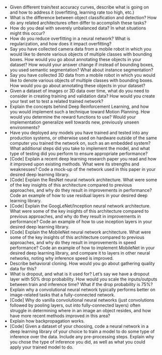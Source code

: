 
- Given different train/test accuracy curves, describe what is going on and how to address it (overfitting, learning rate too high, etc.)
- What is the difference between object classification and detection? How do any related architectures often differ to accomplish these tasks?
- How do you deal with severely unbalanced data? In what situations might this occur?
- How do you reduce overfitting in a neural network? What is regularization, and how does it impact overfitting?
- Say you have collected camera data from a mobile robot in which you would like to denote various objects of multiple classes with bounding boxes. How would you go about annotating these objects in your dataset? How would your answer change if instead of bounding boxes, you used semantic segmentation? What about instance segmentation?
- Say you have collected 3D data from a mobile robot in which you would like to denote various objects of multiple classes with bounding boxes. How would you go about annotating these objects in your dataset?
- Given a dataset of images or 3D data over time, what do you need to consider in creating training and validation data? How would you create your test set to test a related trained network?
- Explain the concepts behind Deep Reinforcement Learning, and how you would implement such a technique toward Motion Planning. How would you determine the reward functions to use? Would your implementation generalize well towards new, previously unseen environments?
- Have you deployed any models you have trained and tested into any production systems, or otherwise used on hardware outside of the same computer you trained the network on, such as an embedded system? What additional steps did you take to implement the model, and what type of testing did you perform to ensure appropriate performance?
- [Code] Explain a recent deep learning research paper you read and how it improved upon existing methods. What were its strengths and weaknesses? Code a mock-up of the network used in this paper in your desired deep learning library.
- [Code] Explain the ResNet neural network architecture. What were some of the key insights of this architecture compared to previous approaches, and why do they result in improvements in performance? Code an example of how to use residual layers in your desired deep learning library.
- [Code] Explain the GoogLeNet/Inception neural network architecture. What were some of the key insights of this architecture compared to previous approaches, and why do they result in improvements in performance? Code an example of how to use inception layers in your desired deep learning library.
- [Code] Explain the MobileNet neural network architecture. What were some of the key insights of this architecture compared to previous approaches, and why do they result in improvements in speed performance? Code an example of how to implement MobileNet in your desired deep learning library, and compare it to layers in other neural networks, noting why inference speed is improved.
- Describe behavioral cloning. How would you go about gathering quality data for this?
- What is dropout, and what is it used for? Let’s say we have a dropout layer with 50% drop probability. How would you scale the inputs/outputs between train and inference time? What if the drop probability is 75%?
- Explain why a convolutional neural network typically performs better on image-related tasks that a fully-connected network.
- [Code] Why do vanilla convolutional neural networks (just convolutions followed by pooling layers, out into fully-connected layers) often struggle in determining where in an image an object resides, and how have more recent methods improved in this area?
- Explain how backpropagation works.
- [Code] Given a dataset of your choosing, code a neural network in a deep learning library of your choice to train a model to do some type of inference over the data. Include any pre-processing steps. Explain why you chose the type of inference you did, as well as what you could apply your trained model to do.


